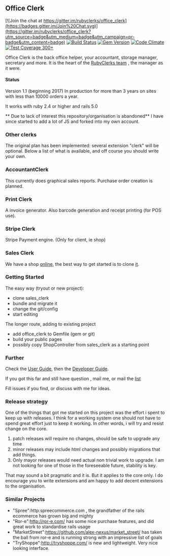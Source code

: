 ## Office Clerk

[![Join the chat at https://gitter.im/rubyclerks/office_clerk](https://badges.gitter.im/Join%20Chat.svg)](https://gitter.im/rubyclerks/office_clerk?utm_source=badge&utm_medium=badge&utm_campaign=pr-badge&utm_content=badge)
[![Build Status](https://travis-ci.org/rubyclerks/office_clerk.svg?branch=master)](https://travis-ci.org/rubyclerks/office_clerk)
[![Gem Version](https://badge.fury.io/rb/office_clerk.svg)](http://badge.fury.io/rb/office_clerk)
[![Code Climate](https://codeclimate.com/github/rubyclerks/office_clerk/badges/gpa.svg)](https://codeclimate.com/github/rubyclerks/office_clerk)
[![Test Coverage](https://codeclimate.com/github/rubyclerks/office_clerk/badges/coverage.svg) 300+](https://codeclimate.com/github/rubyclerks/office_clerk)

Office Clerk is the back office helper, your accountant, storage manager, secretary and more. It is the heart of the [RubyClerks team](http://rubyclerks.github.io) , the manager as it were.

####  Status

Version 1.1 (beginning 2017) In production for more than 3 years on sites with less than 10000 orders a year.

It works with ruby 2.4 or higher and rails 5.0

** Due to lack of interest this repository/organisation is abandoned**
I have since started to add a lot of JS and forked into my own account.

### Other clerks

The original plan has been implemented: several extension "clerk" will be optional.
Below a list of what is available, and off course you should write your own.

### AccountantClerk

This currently does graphical sales reports. Purchase order creation is planned.

### Print Clerk

A invoice generator. Also barcode generation and receipt printing (for POS use).

### Stripe Clerk

Stripe Payment engine. (Only for client, ie shop)

### Sales Clerk

We have a shop [online](http://auringostaitaan.fi/), the best way to get started is to clone [it](https://github.com/rubyclerks/sales_clerk).

### Getting Started

The easy way (tryout or new project):

- clone sales_clerk
- bundle and migrate it
- change the git/config
- start editing

The longer route, adding to existing project

- add office_clerk  to Gemfile (gem or git)
- build your public pages
- possibly copy ShopController from sales_clerk as a starting point

### Further

Check the [User Guide](http://rubyclerks.github.io/user_guide/01_index.html),
then the [Developer Guide](http://rubyclerks.github.io/developer_guide/01_index.html).

If you got this far and still have question , mail me, or mail the [list](https://groups.google.com/forum/#!forum/rubyclerks)

Fill issues if you find, or discuss with me for ideas.

### Release strategy

One of the things that got me started on this project was the effort i spent to keep up with
releases. I think for a working system one should not have to spend great effort just to keep it
working. In other words, i will try and resist change on the core.

1. patch releases will require no changes, should be safe to upgrade any time
2. minor releases may include html changes and possibly migrations that add things.
3. Only mayor releases would need actual non trivial work to upgrade. I am not looking for one of
  those in the foreseeable future, stability is key.   

That may sound a bit pragmatic and it is. But it applies to the core only. I do encourage you to
write extensions and am happy to add decent extensions to the organisation.

### Similar Projects

 * "Spree":http:spreecommerce.com , the grandfather of the rails ecommerce has grown big and mighty
 * "Ror-e":http://ror-e.com/ has some nice purchase features, and did great work to standardise rails usage
 * "MarketStreet":https://github.com/alex-nexus/market_street/ has taken the ball from ror-e and is running strong with an impressive list of goals
 * "TryShoppe":http://tryshoppe.com/ is new and lightweight. Very nice looking interface.
